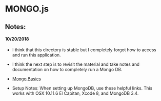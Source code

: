 # **MONGO.js**

## **Notes:**

#### **10/20/2018**
- I think that this directory is stable but I completely forgot how to access and run this application.
- I think the next step is to revisit the material and take notes and documentation on how to completely run a Mongo DB.
- [Mongo Basics](https://teamtreehouse.com/library/mongo-basics)

- Setup Notes: When setting up MongoDB, use these helpful links.  This works with OSX 10.11.6 El Capitan, Xcode 8, and MongoDB 3.4.